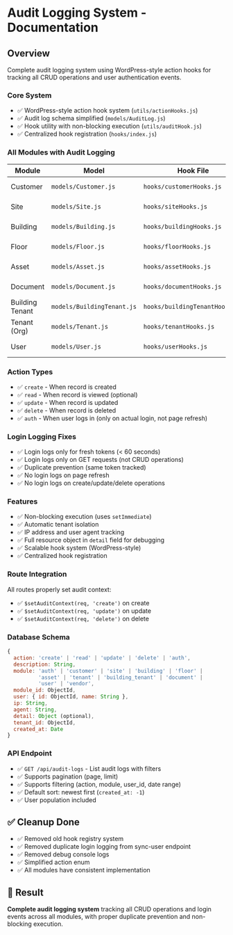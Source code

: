# Audit Logging System - Documentation

## Overview
Complete audit logging system using WordPress-style action hooks for tracking all CRUD operations and user authentication events.

### **Core System**
- ✅ WordPress-style action hook system (`utils/actionHooks.js`)
- ✅ Audit log schema simplified (`models/AuditLog.js`)
- ✅ Hook utility with non-blocking execution (`utils/auditHook.js`)
- ✅ Centralized hook registration (`hooks/index.js`)

### **All Modules with Audit Logging**

| Module | Model | Hook File | Status |
|--------|-------|-----------|--------|
| Customer | `models/Customer.js` | `hooks/customerHooks.js` | ✅ Complete |
| Site | `models/Site.js` | `hooks/siteHooks.js` | ✅ Complete |
| Building | `models/Building.js` | `hooks/buildingHooks.js` | ✅ Complete |
| Floor | `models/Floor.js` | `hooks/floorHooks.js` | ✅ Complete |
| Asset | `models/Asset.js` | `hooks/assetHooks.js` | ✅ Complete |
| Document | `models/Document.js` | `hooks/documentHooks.js` | ✅ Complete |
| Building Tenant | `models/BuildingTenant.js` | `hooks/buildingTenantHooks.js` | ✅ Complete |
| Tenant (Org) | `models/Tenant.js` | `hooks/tenantHooks.js` | ✅ Complete |
| User | `models/User.js` | `hooks/userHooks.js` | ✅ Complete |

### **Action Types**
- ✅ `create` - When record is created
- ✅ `read` - When record is viewed (optional)
- ✅ `update` - When record is updated
- ✅ `delete` - When record is deleted
- ✅ `auth` - When user logs in (only on actual login, not page refresh)

### **Login Logging Fixes**
- ✅ Login logs only for fresh tokens (< 60 seconds)
- ✅ Login logs only on GET requests (not CRUD operations)
- ✅ Duplicate prevention (same token tracked)
- ✅ No login logs on page refresh
- ✅ No login logs on create/update/delete operations

### **Features**
- ✅ Non-blocking execution (uses `setImmediate`)
- ✅ Automatic tenant isolation
- ✅ IP address and user agent tracking
- ✅ Full resource object in `detail` field for debugging
- ✅ Scalable hook system (WordPress-style)
- ✅ Centralized hook registration

### **Route Integration**
All routes properly set audit context:
- ✅ `$setAuditContext(req, 'create')` on create
- ✅ `$setAuditContext(req, 'update')` on update
- ✅ `$setAuditContext(req, 'delete')` on delete

### **Database Schema**
```javascript
{
  action: 'create' | 'read' | 'update' | 'delete' | 'auth',
  description: String,
  module: 'auth' | 'customer' | 'site' | 'building' | 'floor' | 
          'asset' | 'tenant' | 'building_tenant' | 'document' | 
          'user' | 'vendor',
  module_id: ObjectId,
  user: { id: ObjectId, name: String },
  ip: String,
  agent: String,
  detail: Object (optional),
  tenant_id: ObjectId,
  created_at: Date
}
```

### **API Endpoint**
- ✅ `GET /api/audit-logs` - List audit logs with filters
- ✅ Supports pagination (page, limit)
- ✅ Supports filtering (action, module, user_id, date range)
- ✅ Default sort: newest first (`created_at: -1`)
- ✅ User population included

## ✅ Cleanup Done
- ✅ Removed old hook registry system
- ✅ Removed duplicate login logging from sync-user endpoint
- ✅ Removed debug console logs
- ✅ Simplified action enum
- ✅ All modules have consistent implementation

## 🎯 Result
**Complete audit logging system** tracking all CRUD operations and login events across all modules, with proper duplicate prevention and non-blocking execution.

